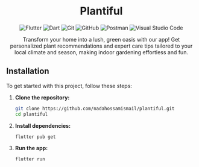 <h1 align="center">
  Plantiful
  </h1> 


<p align="center">
  <img src="https://img.shields.io/badge/Flutter-02569B?style=for-the-badge&logo=flutter&logoColor=white" alt="Flutter">
  <img src="https://img.shields.io/badge/Dart-0175C2?style=for-the-badge&logo=dart&logoColor=white" alt="Dart">
  <img src="https://img.shields.io/badge/Git-F05032?style=for-the-badge&logo=git&logoColor=white" alt="Git">
  <img src="https://img.shields.io/badge/GitHub-181717?style=for-the-badge&logo=github&logoColor=white" alt="GitHub">
  <img src="https://img.shields.io/badge/Postman-FF6C37?style=for-the-badge&logo=postman&logoColor=white" alt="Postman">
    <img src="https://img.shields.io/badge/Visual_Studio_Code-0078D4?style=for-the-badge&logo=visual-studio-code&logoColor=white" alt="Visual Studio Code">

</p>
<p align="center">Transform your home into a lush, green oasis with our app! Get personalized plant recommendations and expert care tips tailored to your local climate and season, making indoor gardening effortless and fun.</p>

## Installation
To get started with this project, follow these steps:

1. **Clone the repository:**
    ```bash
    git clone https://github.com/nadahossamismail/plantiful.git
    cd plantiful
    ```
    
2. **Install dependencies:**
    ```bash
    flutter pub get
    ```

3. **Run the app:**
    ```bash
    flutter run
    ```




